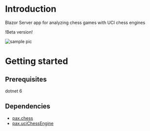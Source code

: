 # Introduction

Blazor Server app for analyzing chess games with UCI chess engines

!Beta version!

![sample pic](/img/review.png.png)

# Getting started
## Prerequisites
dotnet 6

## Dependencies
* [pax.chess](https://www.nuget.org/packages/pax.chess)
* [pax.uciChessEngine](https://www.nuget.org/packages/pax.uciChessEngine)

